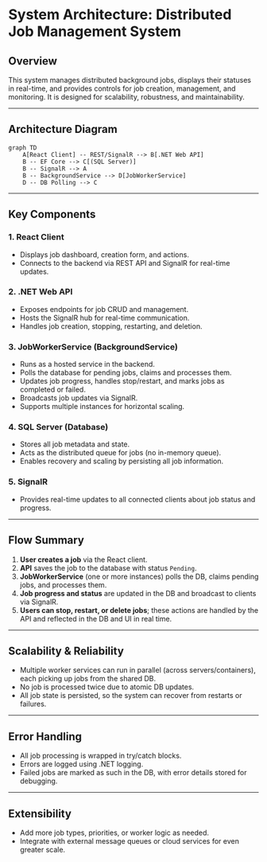 # System Architecture: Distributed Job Management System

## Overview
This system manages distributed background jobs, displays their statuses in real-time, and provides controls for job creation, management, and monitoring. It is designed for scalability, robustness, and maintainability.

---

## Architecture Diagram

```mermaid
graph TD
    A[React Client] -- REST/SignalR --> B[.NET Web API]
    B -- EF Core --> C[(SQL Server)]
    B -- SignalR --> A
    B -- BackgroundService --> D[JobWorkerService]
    D -- DB Polling --> C
```

---

## Key Components

### 1. **React Client**
- Displays job dashboard, creation form, and actions.
- Connects to the backend via REST API and SignalR for real-time updates.

### 2. **.NET Web API**
- Exposes endpoints for job CRUD and management.
- Hosts the SignalR hub for real-time communication.
- Handles job creation, stopping, restarting, and deletion.

### 3. **JobWorkerService (BackgroundService)**
- Runs as a hosted service in the backend.
- Polls the database for pending jobs, claims and processes them.
- Updates job progress, handles stop/restart, and marks jobs as completed or failed.
- Broadcasts job updates via SignalR.
- Supports multiple instances for horizontal scaling.

### 4. **SQL Server (Database)**
- Stores all job metadata and state.
- Acts as the distributed queue for jobs (no in-memory queue).
- Enables recovery and scaling by persisting all job information.

### 5. **SignalR**
- Provides real-time updates to all connected clients about job status and progress.

---

## Flow Summary
1. **User creates a job** via the React client.
2. **API** saves the job to the database with status `Pending`.
3. **JobWorkerService** (one or more instances) polls the DB, claims pending jobs, and processes them.
4. **Job progress and status** are updated in the DB and broadcast to clients via SignalR.
5. **Users can stop, restart, or delete jobs**; these actions are handled by the API and reflected in the DB and UI in real time.

---

## Scalability & Reliability
- Multiple worker services can run in parallel (across servers/containers), each picking up jobs from the shared DB.
- No job is processed twice due to atomic DB updates.
- All job state is persisted, so the system can recover from restarts or failures.

---

## Error Handling
- All job processing is wrapped in try/catch blocks.
- Errors are logged using .NET logging.
- Failed jobs are marked as such in the DB, with error details stored for debugging.

---

## Extensibility
- Add more job types, priorities, or worker logic as needed.
- Integrate with external message queues or cloud services for even greater scale. 